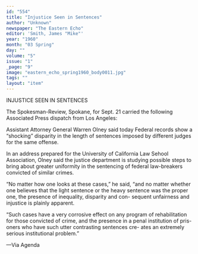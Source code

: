```yaml
---
id: "554"
title: "Injustice Seen in Sentences"
author: "Unknown"
newspaper: "The Eastern Echo"
editor: 'Smith, James "Mike"'
year: "1960"
month: "03 Spring"
day: ""
volume: "5"
issue: "1"
_page: "9"
image: "eastern_echo_spring1960_body0011.jpg"
tags: ""
layout: "item"
---
```

INJUSTICE SEEN IN SENTENCES

The Spokesman-Review, Spokane, for Sept. 21
carried the following Associated Press dispatch from
Los Angeles:

Assistant Attorney General Warren Olney said
today Federal records show a “shocking” disparity
in the length of sentences imposed by different
judges for the same offense.

In an address prepared for the University of
California Law Sehool Association, Olney said the
justice department is studying possible steps to bring
about greater uniformity in the sentencing of federal
law-breakers convicted of similar crimes.

“No matter how one looks at these cases,” he
said, “and no matter whether one believes that the
light sentence or the heavy sentence was the proper
one, the presence of inequality, disparity and con-
sequent unfairness and injustice is plainly apparent.

“Such cases have a very corrosive effect on any
program of rehabilitation for those convicted of
crime, and the presence in a penal institution of pris-
oners who have such utter contrasting sentences cre-
ates an extremely serious institutional problem.”

—Via Agenda
